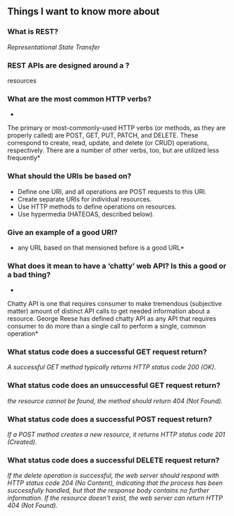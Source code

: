 ## Things I want to know more about

### What is REST?

*Representational State Transfer*

### REST APIs are designed around a ?

resources

### What are the most common HTTP verbs?

*
The primary or most-commonly-used HTTP verbs (or methods, as they are properly called) are POST, GET, PUT, PATCH, and DELETE. These correspond to create, read, update, and delete (or CRUD) operations, respectively. There are a number of other verbs, too, but are utilized less frequently*


### What should the URIs be based on?

-  Define one URI, and all operations are POST requests to this URI.
- Create separate URIs for individual resources.
- Use HTTP methods to define operations on resources.
- Use hypermedia (HATEOAS, described below).


### Give an example of a good URI?

* any URL based on that mensioned before is a good URL*


### What does it mean to have a ‘chatty’ web API? Is this a good or a bad thing?

*
Chatty API is one that requires consumer to make tremendous (subjective matter) amount of distinct API calls to get needed information about a resource. George Reese has defined chatty API as any API that requires consumer to do more than a single call to perform a single, common operation*


### What status code does a successful GET request return?

*A successful GET method typically returns HTTP status code 200 (OK).*


### What status code does an unsuccessful GET request return?


*the resource cannot be found, the method should return 404 (Not Found).*


### What status code does a successful POST request return?

*If a POST method creates a new resource, it returns HTTP status code 201 (Created).*


### What status code does a successful DELETE request return?


*If the delete operation is successful, the web server should respond with HTTP status code 204 (No Content), indicating that the process has been successfully handled, but that the response body contains no further information. If the resource doesn't exist, the web server can return HTTP 404 (Not Found).*